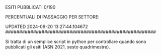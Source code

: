 ESITI PUBBLICATI 0/190 

PERCENTUALI DI PASSAGGIO PER SETTORE:

UPDATED 2024-09-20 13:27:44.104672
###################################################### 

Si tratta di un semplice script in python per controllare quando sono pubblicati gli esiti (ASN 2021, sesto quadrimestre).

